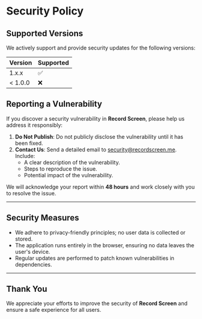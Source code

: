 
# Security Policy

## Supported Versions

We actively support and provide security updates for the following versions:

| Version | Supported          |
|---------|--------------------|
| 1.x.x   | :white_check_mark: |
| < 1.0.0 | :x:                |

## Reporting a Vulnerability

If you discover a security vulnerability in **Record Screen**, please help us address it responsibly:

1. **Do Not Publish**: Do not publicly disclose the vulnerability until it has been fixed.
2. **Contact Us**: Send a detailed email to [security@recordscreen.me](mailto:security@recordscreen.me). Include:
   - A clear description of the vulnerability.
   - Steps to reproduce the issue.
   - Potential impact of the vulnerability.

We will acknowledge your report within **48 hours** and work closely with you to resolve the issue.

---

## Security Measures

- We adhere to privacy-friendly principles; no user data is collected or stored.
- The application runs entirely in the browser, ensuring no data leaves the user's device.
- Regular updates are performed to patch known vulnerabilities in dependencies.

---

## Thank You

We appreciate your efforts to improve the security of **Record Screen** and ensure a safe experience for all users.
